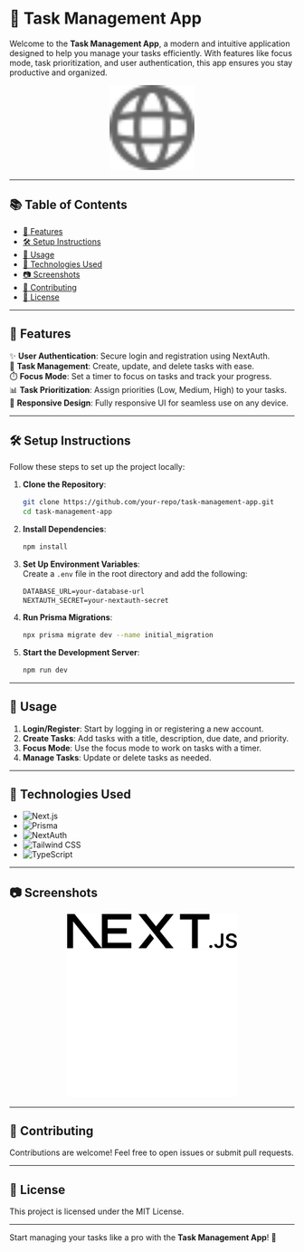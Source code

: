 # 🌟 Task Management App

Welcome to the **Task Management App**, a modern and intuitive application designed to help you manage your tasks efficiently. With features like focus mode, task prioritization, and user authentication, this app ensures you stay productive and organized.

<p align="center">
  <img src="public/globe.svg" alt="App Logo" width="150" />
</p>

---

## 📚 Table of Contents
- [🚀 Features](#-features)
- [🛠️ Setup Instructions](#️-setup-instructions)
- [📖 Usage](#-usage)
- [🧰 Technologies Used](#-technologies-used)
- [📷 Screenshots](#-screenshots)
- [🤝 Contributing](#-contributing)
- [📄 License](#-license)

---

## 🚀 Features

✨ **User Authentication**: Secure login and registration using NextAuth.  
📝 **Task Management**: Create, update, and delete tasks with ease.  
⏱️ **Focus Mode**: Set a timer to focus on tasks and track your progress.  
📊 **Task Prioritization**: Assign priorities (Low, Medium, High) to your tasks.  
📱 **Responsive Design**: Fully responsive UI for seamless use on any device.

---

## 🛠️ Setup Instructions

Follow these steps to set up the project locally:

1. **Clone the Repository**:  
   ```bash
   git clone https://github.com/your-repo/task-management-app.git
   cd task-management-app
   ```

2. **Install Dependencies**:  
   ```bash
   npm install
   ```

3. **Set Up Environment Variables**:  
   Create a `.env` file in the root directory and add the following:  
   ```
   DATABASE_URL=your-database-url
   NEXTAUTH_SECRET=your-nextauth-secret
   ```

4. **Run Prisma Migrations**:  
   ```bash
   npx prisma migrate dev --name initial_migration
   ```

5. **Start the Development Server**:  
   ```bash
   npm run dev
   ```

---

## 📖 Usage

1. **Login/Register**: Start by logging in or registering a new account.  
2. **Create Tasks**: Add tasks with a title, description, due date, and priority.  
3. **Focus Mode**: Use the focus mode to work on tasks with a timer.  
4. **Manage Tasks**: Update or delete tasks as needed.

---

## 🧰 Technologies Used

- ![Next.js](https://img.shields.io/badge/Next.js-000000?style=for-the-badge&logo=nextdotjs&logoColor=white)  
- ![Prisma](https://img.shields.io/badge/Prisma-2D3748?style=for-the-badge&logo=prisma&logoColor=white)  
- ![NextAuth](https://img.shields.io/badge/NextAuth-000000?style=for-the-badge&logo=auth0&logoColor=white)  
- ![Tailwind CSS](https://img.shields.io/badge/TailwindCSS-38B2AC?style=for-the-badge&logo=tailwind-css&logoColor=white)  
- ![TypeScript](https://img.shields.io/badge/TypeScript-007ACC?style=for-the-badge&logo=typescript&logoColor=white)

---

## 📷 Screenshots

<p align="center">
  <img src="public/next.svg" alt="Screenshot 1" width="300" />
  <img src="public/vercel.svg" alt="Screenshot 2" width="300" />
</p>

---

## 🤝 Contributing

Contributions are welcome! Feel free to open issues or submit pull requests.

---

## 📄 License

This project is licensed under the MIT License.

---

Start managing your tasks like a pro with the **Task Management App**! 🎉

